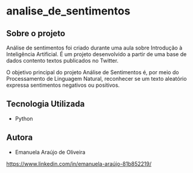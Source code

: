 # analise_de_sentimentos


## Sobre o projeto

Análise de sentimentos foi criado durante uma aula sobre Introdução à Inteligência Artificial. É um projeto desenvolvido a partir de uma base de dados contento textos publicados no Twitter.

O objetivo principal do projeto Análise de Sentimentos é, por meio do Processamento de Linguagem Natural, reconhecer se um texto aleatório expressa sentimentos negativos ou positivos.

## Tecnologia Utilizada
* Python

## Autora
* Emanuela Araújo de Oliveira

https://www.linkedin.com/in/emanuela-araújo-81b852219/ 
